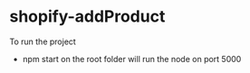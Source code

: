 # shopify-addProduct
To run the project
- npm start on the root folder will run the node on port 5000
